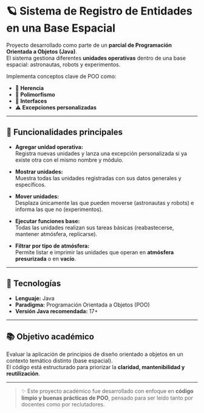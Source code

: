 # 🪐 Sistema de Registro de Entidades en una Base Espacial

Proyecto desarrollado como parte de un **parcial de Programación Orientada a Objetos (Java)**.  
El sistema gestiona diferentes **unidades operativas** dentro de una base espacial: astronautas, robots y experimentos.  

Implementa conceptos clave de POO como:
- 🧩 **Herencia**
- 🔁 **Polimorfismo**
- 💬 **Interfaces**
- ⚠️ **Excepciones personalizadas**

---

## 🚀 Funcionalidades principales

- **Agregar unidad operativa:**  
  Registra nuevas unidades y lanza una excepción personalizada si ya existe otra con el mismo nombre y módulo.

- **Mostrar unidades:**  
  Muestra todas las unidades registradas con sus datos generales y específicos.

- **Mover unidades:**  
  Desplaza únicamente las que pueden moverse (astronautas y robots) e informa las que no (experimentos).

- **Ejecutar funciones base:**  
  Todas las unidades realizan sus tareas básicas (reabastecerse, mantener atmósfera, replicarse).

- **Filtrar por tipo de atmósfera:**  
  Permite listar e imprimir las unidades que operan en **atmósfera presurizada** o en **vacío**.

---

## 🧰 Tecnologías

- **Lenguaje:** Java  
- **Paradigma:** Programación Orientada a Objetos (POO)  
- **Versión Java recomendada:** 17+

---

## 📚 Objetivo académico

Evaluar la aplicación de principios de diseño orientado a objetos en un contexto temático distinto (base espacial).  
El código está estructurado para priorizar la **claridad, mantenibilidad y reutilización**.

---

> ✨ Este proyecto académico fue desarrollado con enfoque en **código limpio y buenas prácticas de POO**, pensado para ser leído tanto por docentes como por reclutadores.
